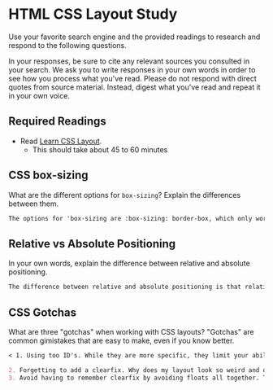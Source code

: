 # HTML CSS Layout Study

Use your favorite search engine and the provided readings to research and respond to the following questions.

In your responses, be sure to cite any relevant sources you consulted in your search. We ask you to write responses in your own words in order to see how you process what you've read. Please do not respond with direct quotes from source material. Instead, digest what you've read and repeat it in your own voice.

## Required Readings

- Read [Learn CSS Layout](http://learnlayout.com).
  - This should take about 45 to 60 minutes

## CSS box-sizing

What are the different options for `box-sizing`? Explain the differences between them.

```md
The options for 'box-sizing are :box-sizing: border-box, which only works on firefox. box sizing with the prefixes -webkit- and -moz- allow for box-sizing on specific browsers.
```

## Relative vs Absolute Positioning

In your own words, explain the difference between relative and absolute positioning.

```md
The difference between relative and absolute positioning is that relative positioning starts at the static position like rest of the content blocks and does not effect their positioning. Absolute positioning, however, starts in the top left of the page and causes other content to slide down.
```

## CSS Gotchas

What are three "gotchas" when working with CSS layouts? "Gotchas" are common gimistakes that are easy to make, even if you know better.

```md
< 1. Using too ID's. While they are more specific, they limit your ability to resuse specified style in other parts of your webpage layout. Use class'.

2. Forgetting to add a clearfix. Why does my layout look so weird and overlapped?
3. Avoid having to remember clearfix by avoiding floats all together. Try inline-block.  
```

